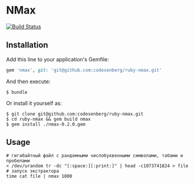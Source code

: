 # NMax
[![Build Status](https://semaphoreci.com/api/v1/codesenberg/ruby-nmax/branches/master/badge.svg)](https://semaphoreci.com/codesenberg/ruby-nmax)

## Installation

Add this line to your application's Gemfile:

```ruby
gem 'nmax', git: 'git@github.com:codesenberg/ruby-nmax.git'
```

And then execute:

    $ bundle

Or install it yourself as:

    $ git clone git@github.com:codesenberg/ruby-nmax.git
    $ cd ruby-nmax && gem build nmax
    $ gem install ./nmax-0.2.0.gem

## Usage


```
# гигабайтный файл с рандомными числобуквенными символами, табами и пробелами
< /dev/urandom tr -dc "[:space:][:print:]" | head -c1073741824 > file
# запуск экстрактора
time cat file | nmax 1000
```
